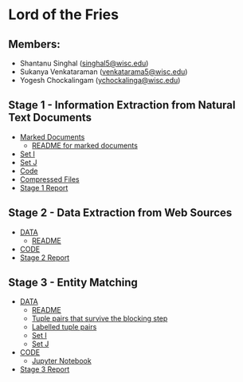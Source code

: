 # Lord of the Fries

## Members: 
* Shantanu Singhal (singhal5@wisc.edu)
* Sukanya Venkataraman (venkatarama5@wisc.edu)
* Yogesh Chockalingam (ychockalinga@wisc.edu)

## Stage 1 - Information Extraction from Natural Text Documents
* [Marked Documents](https://github.com/yogeshchellappa/CS839-DataScience/tree/master/step-1/set-B)
  * [README for marked documents](https://github.com/yogeshchellappa/CS839-DataScience/blob/master/step-1/set-B/README.md)
* [Set I](https://github.com/yogeshchellappa/CS839-DataScience/tree/master/step-1/set-I)
* [Set J](https://github.com/yogeshchellappa/CS839-DataScience/tree/master/step-1/set-J)
* [Code](https://github.com/yogeshchellappa/CS839-DataScience/tree/master/step-1/Code)
* [Compressed Files](https://github.com/yogeshchellappa/CS839-DataScience/blob/master/step-1/step-1.zip)
* [Stage 1 Report](https://github.com/yogeshchellappa/CS839-DataScience/blob/master/step-1/Report%20-%20Stage%201.pdf)


## Stage 2 - Data Extraction from Web Sources
* [DATA](https://github.com/yogeshchellappa/CS839-DataScience/tree/master/step_2/DATA)
  * [README](https://github.com/yogeshchellappa/CS839-DataScience/blob/master/step_2/DATA/README.md)
* [CODE](https://github.com/yogeshchellappa/CS839-DataScience/tree/master/step_2/CODE)
* [Stage 2 Report](https://github.com/yogeshchellappa/CS839-DataScience/blob/master/step_2/Project%20Report.pdf)


## Stage 3 - Entity Matching
* [DATA](https://github.com/yogeshchellappa/CS839-DataScience/tree/master/step_3/Data)
  * [README](https://github.com/yogeshchellappa/CS839-DataScience/blob/master/step_3/Data/README.txt)
  * [Tuple pairs that survive the blocking step](https://github.com/yogeshchellappa/CS839-DataScience/blob/master/step_3/Data/TuplesAfterBlocking.csv)
  * [Labelled tuple pairs](https://github.com/yogeshchellappa/CS839-DataScience/blob/master/step_3/Data/TuplesForLabeling_cleaned.csv)
  * [Set I](https://github.com/yogeshchellappa/CS839-DataScience/blob/master/step_3/Data/SetI.csv)
  * [Set J](https://github.com/yogeshchellappa/CS839-DataScience/blob/master/step_3/Data/SetJ.csv)
* [CODE](https://github.com/yogeshchellappa/CS839-DataScience/tree/master/step_3/Code)
  * [Jupyter Notebook](https://github.com/yogeshchellappa/CS839-DataScience/blob/master/step_3/Code/Stage%203%20-%20Jupyter%20Notebook.ipynb)
* [Stage 3 Report](https://github.com/yogeshchellappa/CS839-DataScience/blob/master/step_3/Project%20Report.pdf)
